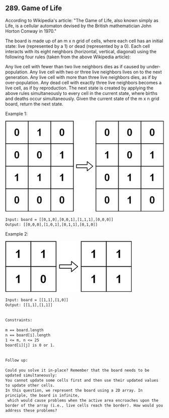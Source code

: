 ## 289. Game of Life
According to Wikipedia's article: "The Game of Life, also known simply as Life, is a cellular automaton devised by the 
British mathematician John Horton Conway in 1970."

The board is made up of an m x n grid of cells, where each cell has an initial state: live (represented by a 1) or dead 
(represented by a 0). Each cell interacts with its eight neighbors (horizontal, vertical, diagonal) using the 
following four rules (taken from the above Wikipedia article):

Any live cell with fewer than two live neighbors dies as if caused by under-population.
Any live cell with two or three live neighbors lives on to the next generation.
Any live cell with more than three live neighbors dies, as if by over-population.
Any dead cell with exactly three live neighbors becomes a live cell, as if by reproduction.
The next state is created by applying the above rules simultaneously to every cell in the current state, where births
and deaths occur simultaneously. Given the current state of the m x n grid board, return the next state.


Example 1:

![img.png](im1.png)
```
Input: board = [[0,1,0],[0,0,1],[1,1,1],[0,0,0]]
Output: [[0,0,0],[1,0,1],[0,1,1],[0,1,0]]
```

Example 2:

![img.png](im2.png)
```
Input: board = [[1,1],[1,0]]
Output: [[1,1],[1,1]]
 

Constraints:

m == board.length
n == board[i].length
1 <= m, n <= 25
board[i][j] is 0 or 1.
 

Follow up:

Could you solve it in-place? Remember that the board needs to be updated simultaneously: 
You cannot update some cells first and then use their updated values to update other cells.
In this question, we represent the board using a 2D array. In principle, the board is infinite,
 which would cause problems when the active area encroaches upon the border of the array (i.e., live cells reach the border). How would you address these problems?
```